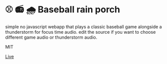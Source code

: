 # ⚾️ 📻 🌧 Baseball rain porch
simple no javascript webapp that plays a classic baseball game alongside a thunderstorm for focus time audio. edit the source if you want to choose different game audio or thunderstorm audio. 

MIT

[Live](https://am.cedarcedar.com)
